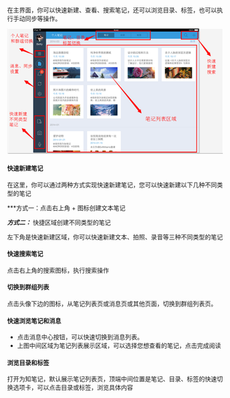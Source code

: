 在主界面，你可以快速新建、查看、搜索笔记，还可以浏览目录、标签，也可以执行手动同步等操作。

![P50](img\P50.png)


#### 快速新建笔记
在这里，你可以通过两种方式实现快速新建笔记，您可以快速新建以下几种不同类型的笔记

***方式一：点击右上角 + 图标创建文本笔记


***方式二：*** 快捷区域创建不同类型的笔记

左下角是快速新建区域，你可以快速新建文本、拍照、录音等三种不同类型的笔记


#### 快速搜索笔记

点击右上角的搜索图标，执行搜索操作

#### 切换到群组列表

点击头像下边的图标，从笔记列表页或消息页或其他页面，切换到群组列表页。


#### 快速浏览笔记和消息

+ 点击消息中心按钮，可以快速切换到消息列表。
+ 上图中间区域为笔记列表展示区域，可以选择您想查看的笔记，点击完成阅读

#### 浏览目录和标签
打开为知笔记，默认展示笔记列表页，顶端中间位置是笔记、目录、标签的快速切换选项卡，可以点击目录或标签，浏览具体内容
